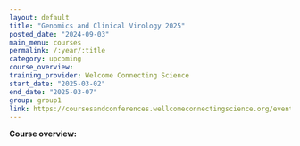 ```yaml
---
layout: default
title: "Genomics and Clinical Virology 2025"
posted_date: "2024-09-03"
main_menu: courses
permalink: /:year/:title
category: upcoming
course_overview: 
training_provider: Welcome Connecting Science
start_date: "2025-03-02"
end_date: "2025-03-07"
group: group1
link: https://coursesandconferences.wellcomeconnectingscience.org/event/genomics-and-clinical-virology-2025-20250302/
---
```

  
<!-- ### SARS-CoV-2 NGS bioinformatics course 2021 -->

<p align="left"><b >Course overview:</b></p>
